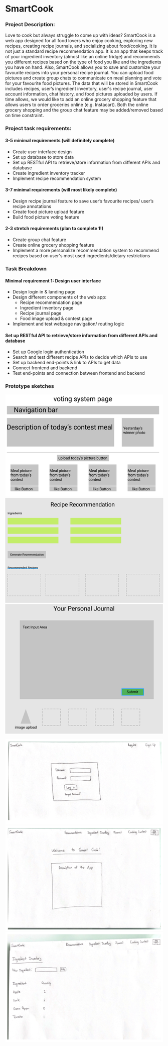 # SmartCook

### Project Description: 
Love to cook but always struggle to come up with ideas? SmartCook is a web app designed for all food lovers who enjoy cooking, exploring new recipes, creating recipe journals, and socializing about food/cooking. It is not just a standard recipe recommendation app. It is an app that keeps track of your ingredient inventory (almost like an online fridge) and recommends you different recipes based on the type of food you like and the ingredients you have on hand. Also, SmartCook allows you to save and customize your favourite recipes into your personal recipe journal. You can upload food pictures and create group chats to communicate on meal planning and vote for your favourite food pictures. The data that will be stored in SmartCook includes recipes, user’s ingredient inventory, user's recipe journal, user account information, chat history, and food pictures uploaded by users. If time allows, we would like to add an online grocery shopping feature that allows users to order groceries online (e.g. Instacart). Both the online grocery shopping and the group chat feature may be added/removed based on time constraint. 

### Project task requirements:
#### 3-5 minimal requirements (will definitely complete)
* Create user interface design 
* Set up database to store data 
* Set up RESTful API to retrieve/store information from different APIs and database
* Create ingredient inventory tracker 
* Implement recipe recommendation system


#### 3-7 minimal requirements (will most likely complete)
* Design recipe journal feature to save user’s favourite recipes/ user’s recipe annotations 
* Create food picture upload feature 
* Build food picture voting feature 

 
#### 2-3 stretch requirements (plan to complete 1!)
* Create group chat feature 
* Create online grocery shopping feature
* Implement a more personalize recommendation system to recommend recipes based on user's most used ingredients/dietary restrictions 


### Task Breakdown
#### Minimal requirement 1: Design user interface
* Design login in & landing page 
* Design different components of the web app: 
  - Recipe recommendation page 
  - Ingredient inventory page
  - Recipe journal page 
  - Food image upload & contest page
* Implement and test webpage navigation/ routing logic 

#### Set up RESTful API to retrieve/store information from different APIs and database
* Set up Google login authentication 
* Search and test different recipe APIs to decide which APIs to use
* Set up backend end-points & link to APIs to get data 
* Connect frontend and backend
* Test end-points and connection between frontend and backend


### Prototype sketches

![GitHub Logo](/gallery/g1.PNG)
![GitHub Logo](/gallery/g2.PNG)
![GitHub Logo](/gallery/g3.PNG)

<img src="gallery/logIn.png">

<img src="gallery/homePage.png">

<img src="gallery/ingredientInventory.png">


